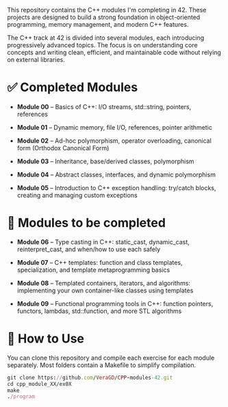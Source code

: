 This repository contains the C++ modules I'm completing in 42. These projects are designed to build a strong foundation in object-oriented programming, memory management, and modern C++ features.

The C++ track at 42 is divided into several modules, each introducing progressively advanced topics. The focus is on understanding core concepts and writing clean, efficient, and maintainable code without relying on external libraries.

# ✅ Completed Modules
- **Module 00** – Basics of C++: I/O streams, std::string, pointers, references

- **Module 01** – Dynamic memory, file I/O, references, pointer arithmetic

- **Module 02** – Ad-hoc polymorphism, operator overloading, canonical form (Orthodox Canonical Form)

- **Module 03** – Inheritance, base/derived classes, polymorphism

- **Module 04** – Abstract classes, interfaces, and dynamic polymorphism

- **Module 05** – Introduction to C++ exception handling: try/catch blocks, creating and managing custom exceptions

# 🚀 Modules to be completed
- **Module 06** – Type casting in C++: static_cast, dynamic_cast, reinterpret_cast, and when/how to use each safely

- **Module 07** – C++ templates: function and class templates, specialization, and template metaprogramming basics

- **Module 08** – Templated containers, iterators, and algorithms: implementing your own container-like classes using templates

- **Module 09** – Functional programming tools in C++: function pointers, functors, lambdas, std::function, and more STL algorithms

# 🔧 How to Use
You can clone this repository and compile each exercise for each module separately. Most folders contain a Makefile to simplify compilation.
```ruby
git clone https://github.com/VeraGD/CPP-modules-42.git
cd cpp_module_XX/ex0X
make
./program
```

